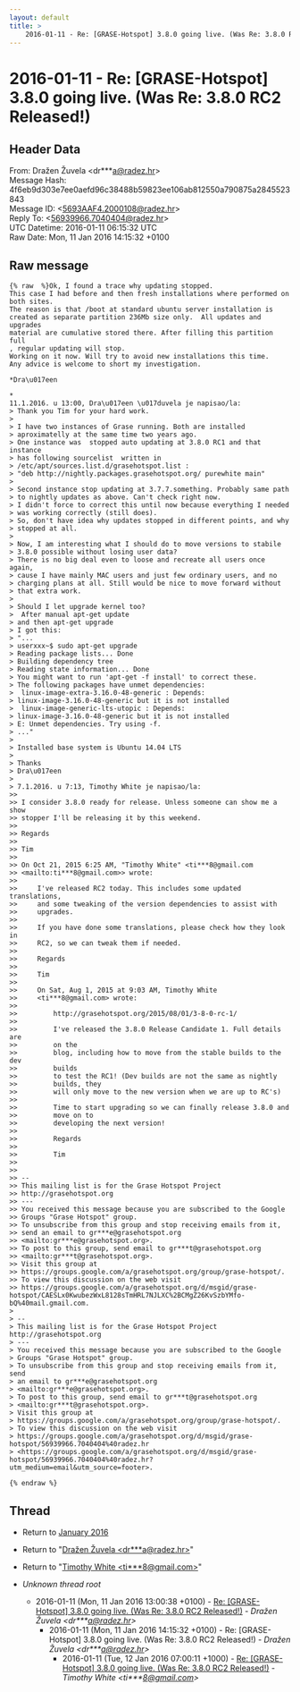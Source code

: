 ```yaml
---
layout: default
title: >
    2016-01-11 - Re: [GRASE-Hotspot] 3.8.0 going live. (Was Re: 3.8.0 RC2 Released!)
---
```


# 2016-01-11 - Re: [GRASE-Hotspot] 3.8.0 going live. (Was Re: 3.8.0 RC2 Released!)

## Header Data

From: Dražen Žuvela \<dr***a@radez.hr\><br>
Message Hash: 4f6eb9d303e7ee0aefd96c38488b59823ee106ab812550a790875a2845523843<br>
Message ID: \<5693AAF4.2000108@radez.hr\><br>
Reply To: \<56939966.7040404@radez.hr\><br>
UTC Datetime: 2016-01-11 06:15:32 UTC<br>
Raw Date: Mon, 11 Jan 2016 14:15:32 +0100<br>

## Raw message

```
{% raw  %}Ok, I found a trace why updating stopped.
This case I had before and then fresh installations where performed on 
both sites.
The reason is that /boot at standard ubuntu server installation is 
created as separate partition 236Mb size only.  All updates and upgrades 
material are cumulative stored there. After filling this partition full 
, regular updating will stop.
Working on it now. Will try to avoid new installations this time.
Any advice is welcome to short my investigation.

*Dra\u017een

*
11.1.2016. u 13:00, Dra\u017een \u017duvela je napisao/la:
> Thank you Tim for your hard work.
>
> I have two instances of Grase running. Both are installed 
> aproximatelly at the same time two years ago.
> One instance was  stopped auto updating at 3.8.0 RC1 and that instance 
> has following sourcelist  written in 
> /etc/apt/sources.list.d/grasehotspot.list :
> "deb http://nightly.packages.grasehotspot.org/ purewhite main"
>
> Second instance stop updating at 3.7.7.something. Probably same path 
> to nightly updates as above. Can't check right now.
> I didn't force to correct this until now because everything I needed 
> was working correctly (still does).
> So, don't have idea why updates stopped in different points, and why 
> stopped at all.
>
> Now, I am interesting what I should do to move versions to stabile 
> 3.8.0 possible without losing user data?
> There is no big deal even to loose and recreate all users once again, 
> cause I have mainly MAC users and just few ordinary users, and no 
> charging plans at all. Still would be nice to move forward without 
> that extra work.
>
> Should I let upgrade kernel too?
>  After manual apt-get update
> and then apt-get upgrade
> I got this:
> "...
> userxxx~$ sudo apt-get upgrade
> Reading package lists... Done
> Building dependency tree
> Reading state information... Done
> You might want to run 'apt-get -f install' to correct these.
> The following packages have unmet dependencies:
>  linux-image-extra-3.16.0-48-generic : Depends: 
> linux-image-3.16.0-48-generic but it is not installed
>  linux-image-generic-lts-utopic : Depends: 
> linux-image-3.16.0-48-generic but it is not installed
> E: Unmet dependencies. Try using -f.
> ..."
>
> Installed base system is Ubuntu 14.04 LTS
>
> Thanks
> Dra\u017een
>
> 7.1.2016. u 7:13, Timothy White je napisao/la:
>>
>> I consider 3.8.0 ready for release. Unless someone can show me a show 
>> stopper I'll be releasing it by this weekend.
>>
>> Regards
>>
>> Tim
>>
>> On Oct 21, 2015 6:25 AM, "Timothy White" <ti***8@gmail.com 
>> <mailto:ti***8@gmail.com>> wrote:
>>
>>     I've released RC2 today. This includes some updated translations,
>>     and some tweaking of the version dependencies to assist with
>>     upgrades.
>>
>>     If you have done some translations, please check how they look in
>>     RC2, so we can tweak them if needed.
>>
>>     Regards
>>
>>     Tim
>>
>>     On Sat, Aug 1, 2015 at 9:03 AM, Timothy White
>>     <ti***8@gmail.com> wrote:
>>
>>         http://grasehotspot.org/2015/08/01/3-8-0-rc-1/
>>
>>         I've released the 3.8.0 Release Candidate 1. Full details are
>>         on the
>>         blog, including how to move from the stable builds to the dev
>>         builds
>>         to test the RC1! (Dev builds are not the same as nightly
>>         builds, they
>>         will only move to the new version when we are up to RC's)
>>
>>         Time to start upgrading so we can finally release 3.8.0 and
>>         move on to
>>         developing the next version!
>>
>>         Regards
>>
>>         Tim
>>
>>
>> -- 
>> This mailing list is for the Grase Hotspot Project 
>> http://grasehotspot.org
>> ---
>> You received this message because you are subscribed to the Google 
>> Groups "Grase Hotspot" group.
>> To unsubscribe from this group and stop receiving emails from it, 
>> send an email to gr***e@grasehotspot.org 
>> <mailto:gr***e@grasehotspot.org>.
>> To post to this group, send email to gr***t@grasehotspot.org 
>> <mailto:gr***t@grasehotspot.org>.
>> Visit this group at 
>> https://groups.google.com/a/grasehotspot.org/group/grase-hotspot/.
>> To view this discussion on the web visit 
>> https://groups.google.com/a/grasehotspot.org/d/msgid/grase-hotspot/CAESLx0KwubezWxL8128sTmHRL7NJLXC%2BCMgZ26KvSzbYMfo-bQ%40mail.gmail.com.
>
> -- 
> This mailing list is for the Grase Hotspot Project http://grasehotspot.org
> ---
> You received this message because you are subscribed to the Google 
> Groups "Grase Hotspot" group.
> To unsubscribe from this group and stop receiving emails from it, send 
> an email to gr***e@grasehotspot.org 
> <mailto:gr***e@grasehotspot.org>.
> To post to this group, send email to gr***t@grasehotspot.org 
> <mailto:gr***t@grasehotspot.org>.
> Visit this group at 
> https://groups.google.com/a/grasehotspot.org/group/grase-hotspot/.
> To view this discussion on the web visit 
> https://groups.google.com/a/grasehotspot.org/d/msgid/grase-hotspot/56939966.7040404%40radez.hr 
> <https://groups.google.com/a/grasehotspot.org/d/msgid/grase-hotspot/56939966.7040404%40radez.hr?utm_medium=email&utm_source=footer>.

{% endraw %}
```

## Thread

+ Return to [January 2016](/archive/2016/01)

+ Return to "[Dražen Žuvela <dr***a<span>@</span>radez.hr>](/authors/dr___a_at_radez_hr)"
+ Return to "[Timothy White <ti***8<span>@</span>gmail.com>](/authors/ti___8_at_gmail_com)"

+ _Unknown thread root_
  + 2016-01-11 (Mon, 11 Jan 2016 13:00:38 +0100) - [Re: [GRASE-Hotspot] 3.8.0 going live. (Was Re: 3.8.0 RC2 Released!)](/archive/2016/01/0c16e6fa878b3d7d877534fa6bf81268de547603fa8f5c4c9e9a0d7462191996) - _Dražen Žuvela \<dr***a@radez.hr\>_
    + 2016-01-11 (Mon, 11 Jan 2016 14:15:32 +0100) - Re: [GRASE-Hotspot] 3.8.0 going live. (Was Re: 3.8.0 RC2 Released!) - _Dražen Žuvela \<dr***a@radez.hr\>_
      + 2016-01-11 (Tue, 12 Jan 2016 07:00:11 +1000) - [Re: [GRASE-Hotspot] 3.8.0 going live. (Was Re: 3.8.0 RC2 Released!)](/archive/2016/01/8653194b332a98ee018a27759f5507096a7c686112cbb0fee06b85a87003a7f3) - _Timothy White \<ti***8@gmail.com\>_

